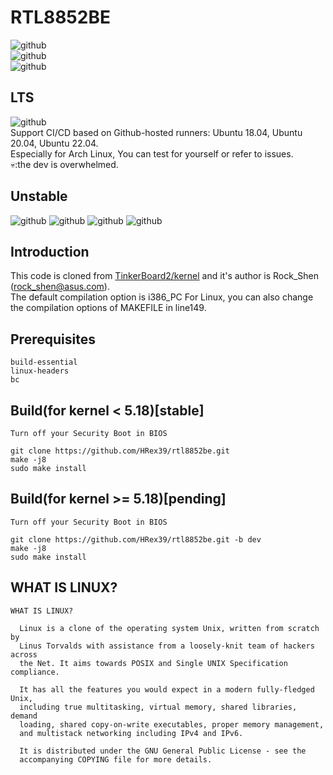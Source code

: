# RTL8852BE
![github](https://img.shields.io/badge/Kernel<5.18-success-brightgreen.svg?style=for-the-badge&logo=linux&logoColor=ffffff)  
![github](https://img.shields.io/badge/Kernel>=5.18-test--pending-red.svg?style=for-the-badge&logo=linux&logoColor=ffffff)  
![github](https://img.shields.io/badge/-bluetooth_unsupported-lightgrey.svg?style=for-the-badge&logo=bluetooth&logoColor=ffffff)  
## LTS
![github](https://img.shields.io/badge/-Ubuntu-555555.svg?style=for-the-badge&logo=ubuntu&logoColor=E95420)  
Support CI/CD based on Github-hosted runners: Ubuntu 18.04, Ubuntu 20.04, Ubuntu 22.04.  
Especially for Arch Linux, You can test for yourself or refer to issues.  
💀:the dev is overwhelmed.  
## Unstable
![github](https://img.shields.io/badge/-Debian-555555.svg?style=for-the-badge&logo=debian)
![github](https://img.shields.io/badge/-Centos-555555.svg?style=for-the-badge&logo=centos)
![github](https://img.shields.io/badge/-Arch-555555.svg?style=for-the-badge&logo=archlinux&logoColor=ffffff)
![github](https://img.shields.io/badge/-Others-555555.svg?style=for-the-badge&logo=linux&logoColor=ffffff)
## Introduction
This code is cloned from [TinkerBoard2/kernel](https://github.com/TinkerBoard2/kernel) and it's author is Rock_Shen (rock_shen@asus.com).  
The default compilation option is i386_PC For Linux, you can also change the compilation options of MAKEFILE in line149.  
## Prerequisites
```
build-essential 
linux-headers
bc
```
## Build(for kernel < 5.18)[stable]
```
Turn off your Security Boot in BIOS

git clone https://github.com/HRex39/rtl8852be.git
make -j8
sudo make install
```

## Build(for kernel >= 5.18)[pending]
```
Turn off your Security Boot in BIOS

git clone https://github.com/HRex39/rtl8852be.git -b dev
make -j8
sudo make install
```

## WHAT IS LINUX?
```
WHAT IS LINUX?

  Linux is a clone of the operating system Unix, written from scratch by
  Linus Torvalds with assistance from a loosely-knit team of hackers across
  the Net. It aims towards POSIX and Single UNIX Specification compliance.

  It has all the features you would expect in a modern fully-fledged Unix,
  including true multitasking, virtual memory, shared libraries, demand
  loading, shared copy-on-write executables, proper memory management,
  and multistack networking including IPv4 and IPv6.

  It is distributed under the GNU General Public License - see the
  accompanying COPYING file for more details. 
```

